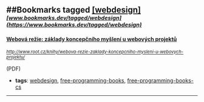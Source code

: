 ##Bookmarks tagged [[webdesign]](https://www.bookmarks.dev?q=[webdesign])
_<sup><sup>[www.bookmarks.dev/tagged/webdesign](https://www.bookmarks.dev/tagged/webdesign)</sup></sup>_
---
#### [Webová režie: základy koncepčního myšlení u webových projektů](http://www.root.cz/knihy/webova-rezie-zaklady-koncepcniho-mysleni-u-webovych-projektu/)
_<sup>http://www.root.cz/knihy/webova-rezie-zaklady-koncepcniho-mysleni-u-webovych-projektu/</sup>_

(PDF)
* **tags**: [webdesign](../tagged/webdesign.md), [free-programming-books](../tagged/free-programming-books.md), [free-programming-books-cs](../tagged/free-programming-books-cs.md)
---
